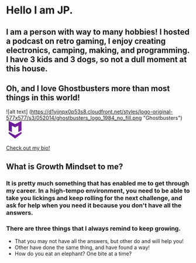 # Hello I am JP.  

## I am a person with way to many hobbies!  I hosted a podcast on retro gaming, I enjoy creating electronics, camping, making, and programming.  I have 3 kids and 3 dogs, so not a dull moment at this house.  

## Oh, and I love Ghostbusters more than most things in this world!

![alt text] (https://d1yjjnpx0p53s8.cloudfront.net/styles/logo-original-577x577/s3/052014/ghostbusters_logo_1984_no_fill.png "Ghostbusters")
![alt text](https://github.com/adam-p/markdown-here/raw/master/src/common/images/icon48.png "Logo Title Text 1")

[Check out my bio!](https://github.com/4a50)

## What is Growth Mindset to me?

### It is pretty much something that has enabled me to get through my career.  In a high-tempo environment, you need to be able to take you lickings and keep rolling for the next challenge, and ask for help when you need it because you don't have all the answers.

### There are three things that I always remind to keep growing.
- That you may not have all the answers, but other do and will help you!
- Other have done the same thing, and have found a way!
- How do you eat an elephant?  One bite at a time?


